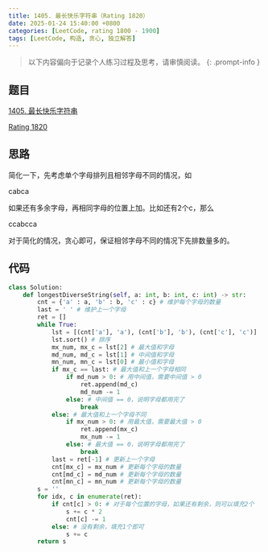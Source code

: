 ```yaml
---
title: 1405. 最长快乐字符串（Rating 1820）
date: 2025-01-24 15:40:00 +0800
categories: [LeetCode, rating 1800 - 1900]
tags: [LeetCode, 构造, 贪心, 独立解答]
---
```


> 以下内容偏向于记录个人练习过程及思考，请审慎阅读。
{: .prompt-info }

## 题目

[1405. 最长快乐字符串](https://leetcode.cn/problems/longest-happy-string)

[Rating 1820](https://zerotrac.github.io/leetcode_problem_rating/#/)

## 思路

简化一下，先考虑单个字母排列且相邻字母不同的情况，如

cabca

如果还有多余字母，再相同字母的位置上加。比如还有2个c，那么

ccabcca

对于简化的情况，贪心即可，保证相邻字母不同的情况下先排数量多的。

## 代码

```python
class Solution:
    def longestDiverseString(self, a: int, b: int, c: int) -> str:
        cnt = {'a' : a, 'b' : b, 'c' : c} # 维护每个字母的数量
        last = ' ' # 维护上一个字母
        ret = []
        while True:
            lst = [(cnt['a'], 'a'), (cnt['b'], 'b'), (cnt['c'], 'c')]
            lst.sort() # 排序
            mx_num, mx_c = lst[2] # 最大值和字母
            md_num, md_c = lst[1] # 中间值和字母
            mn_num, mn_c = lst[0] # 最小值和字母
            if mx_c == last: # 最大值和上一个字母相同
                if md_num > 0: # 用中间值，需要中间值 > 0
                    ret.append(md_c)
                    md_num -= 1
                else: # 中间值 == 0，说明字母都用完了
                    break
            else: # 最大值和上一个字母不同
                if mx_num > 0: # 用最大值，需要最大值 > 0
                    ret.append(mx_c)
                    mx_num -= 1
                else: # 最大值 == 0，说明字母都用完了
                    break
            last = ret[-1] # 更新上一个字母
            cnt[mx_c] = mx_num # 更新每个字母的数量
            cnt[md_c] = md_num # 更新每个字母的数量
            cnt[mn_c] = mn_num # 更新每个字母的数量
        s = ''
        for idx, c in enumerate(ret):
            if cnt[c] > 0: # 对于每个位置的字母，如果还有剩余，则可以填充2个
                s += c * 2
                cnt[c] -= 1
            else: # 没有剩余，填充1个即可
                s += c
        return s
```